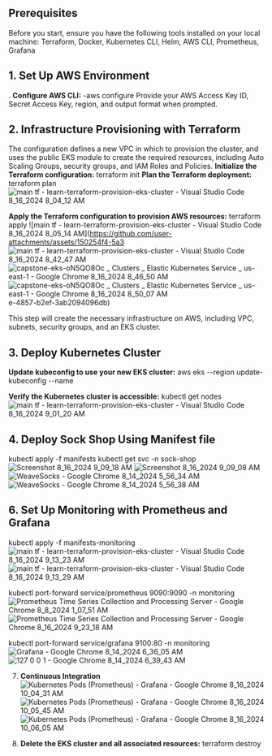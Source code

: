 ## Prerequisites

Before you start, ensure you have the following tools installed on your local machine:
Terraform, Docker, Kubernetes CLI, Helm, AWS CLI, Prometheus, Grafana
## 1. Set Up AWS Environment

. **Configure AWS CLI:**
   -aws configure
   Provide your AWS Access Key ID, Secret Access Key, region, and output format when prompted.

## 2. Infrastructure Provisioning with Terraform
 The configuration defines a new VPC in which to provision the cluster, and uses the public EKS module to create the required resources, including Auto Scaling Groups, security groups, and IAM Roles and Policies.
 **Initialize the Terraform configuration:**
   terraform init
 **Plan the Terraform deployment:**
   terraform plan
   ![main tf - learn-terraform-provision-eks-cluster - Visual Studio Code 8_16_2024 8_04_12 AM](https://github.com/user-attachments/assets/32082739-00b8-4515-ad23-2d41a345be7c)

 **Apply the Terraform configuration to provision AWS resources:**
    terraform apply
   ![main tf - learn-terraform-provision-eks-cluster - Visual Studio Code 8_16_2024 8_05_14 AM](https://github.com/user-attachments/assets/150254f4-5a3
   ![main tf - learn-terraform-provision-eks-cluster - Visual Studio Code 8_16_2024 8_42_47 AM](https://github.com/user-attachments/assets/008246a8-5da8-4eba-b6e0-62d3f2ba6375)
   ![capstone-eks-oN5QO8Oc _ Clusters _ Elastic Kubernetes Service _ us-east-1 - Google Chrome 8_16_2024 8_46_50 AM](https://github.com/user-attachments/assets/656655a6-cc32-47e3-9f43-eedc8511c591)
![capstone-eks-oN5QO8Oc _ Clusters _ Elastic Kubernetes Service _ us-east-1 - Google Chrome 8_16_2024 8_50_07 AM](https://github.com/user-attachments/assets/3ee590d7-8ec2-4829-be5c-eace8260bf53)
e-4857-b2ef-3ab2094096db)

   This step will create the necessary infrastructure on AWS, including VPC, subnets, security groups, and an EKS cluster.

## 3. Deploy Kubernetes Cluster

 **Update kubeconfig to use your new EKS cluster:**
   aws eks --region <your-region> update-kubeconfig --name <your-cluster-name>
   
 **Verify the Kubernetes cluster is accessible:**
   kubectl get nodes
 ![main tf - learn-terraform-provision-eks-cluster - Visual Studio Code 8_16_2024 9_01_20 AM](https://github.com/user-attachments/assets/094f0a14-2ef0-44dc-987a-24fcd20aed5e)

## 4. Deploy Sock Shop Using Manifest file
   kubectl apply -f manifests
   kubectl get svc -n sock-shop
![Screenshot 8_16_2024 9_09_18 AM](https://github.com/user-attachments/assets/1d167984-1340-45b9-a2c0-46973b14e134)
![Screenshot 8_16_2024 9_09_08 AM](https://github.com/user-attachments/assets/886505ec-1d30-4069-b13f-52bcfe6ae60b)
![WeaveSocks - Google Chrome 8_14_2024 5_56_34 AM](https://github.com/user-attachments/assets/3c22f811-9134-43ba-8577-cc8605c69f23)
![WeaveSocks - Google Chrome 8_14_2024 5_56_38 AM](https://github.com/user-attachments/assets/0cf8052a-5aac-4a19-b276-cb1cacb97348)

## 6. Set Up Monitoring with Prometheus and Grafana
  kubectl apply -f manifests-monitoring
![main tf - learn-terraform-provision-eks-cluster - Visual Studio Code 8_16_2024 9_13_23 AM](https://github.com/user-attachments/assets/9d0ed215-4bf2-46b9-92ef-2169d4e61a26)
![main tf - learn-terraform-provision-eks-cluster - Visual Studio Code 8_16_2024 9_13_29 AM](https://github.com/user-attachments/assets/5131f4af-a2e0-44d8-97e5-66f9110d28aa)

kubectl port-forward service/prometheus 9090:9090 -n monitoring
![Prometheus Time Series Collection and Processing Server - Google Chrome 8_8_2024 1_07_51 AM](https://github.com/user-attachments/assets/9b27cf3c-b421-4378-a229-c0d690d8eb2f)
![Prometheus Time Series Collection and Processing Server - Google Chrome 8_16_2024 9_23_18 AM](https://github.com/user-attachments/assets/7ba19810-fb5f-4f72-ac56-c6a9e9584cdc)

kubectl port-forward service/grafana 9100:80 -n monitoring
![Grafana - Google Chrome 8_14_2024 6_36_05 AM](https://github.com/user-attachments/assets/a7c5ca7a-9e20-43b5-8ab8-6956cb8ac97e)
![127 0 0 1 - Google Chrome 8_14_2024 6_39_43 AM](https://github.com/user-attachments/assets/94fe3ee6-8041-4e6a-a1ac-e6faca30c7c7)

7. **Continuous Integration**
 ![Kubernetes Pods (Prometheus) - Grafana - Google Chrome 8_16_2024 10_04_31 AM](https://github.com/user-attachments/assets/85675ceb-e725-4c8b-a2dd-9a757ace1eb0)
![Kubernetes Pods (Prometheus) - Grafana - Google Chrome 8_16_2024 10_05_45 AM](https://github.com/user-attachments/assets/15c12c3b-5734-4aa1-8609-7085b0fab48d)
![Kubernetes Pods (Prometheus) - Grafana - Google Chrome 8_16_2024 10_06_05 AM](https://github.com/user-attachments/assets/fd52198c-10c7-49ac-8863-9e4feb3214f3)


8. **Delete the EKS cluster and all associated resources:**
   terraform destroy


